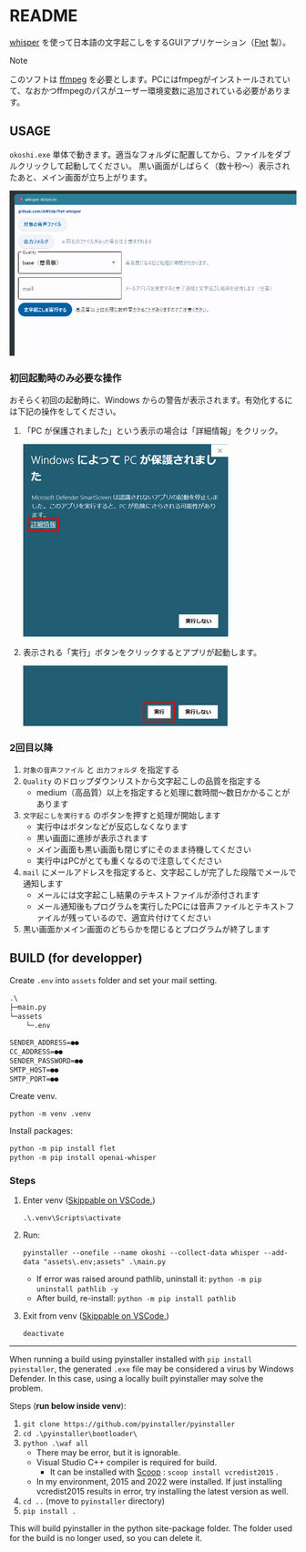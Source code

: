 # README

[whisper](https://github.com/openai/whisper) を使って日本語の文字起こしをするGUIアプリケーション（[Flet](https://flet.dev/) 製）。

> [!NOTE]
> このソフトは [ffmpeg](https://ffmpeg.org/) を必要とします。PCにはfmpegがインストールされていて、なおかつffmpegのパスがユーザー環境変数に追加されている必要があります。

## USAGE

`okoshi.exe` 単体で動きます。適当なフォルダに配置してから、ファイルをダブルクリックして起動してください。
黒い画面がしばらく（数十秒～）表示されたあと、メイン画面が立ち上がります。

![img](./images/main-image.png)

### 初回起動時のみ必要な操作

おそらく初回の起動時に、Windows からの警告が表示されます。有効化するには下記の操作をしてください。

1. 「PC が保護されました」という表示の場合は「詳細情報」をクリック。

    ![img](./images/warning-1.png)

1. 表示される「実行」ボタンをクリックするとアプリが起動します。

    ![img](./images/warning-2.png)

### 2回目以降

1. `対象の音声ファイル` と `出力フォルダ` を指定する
1. `Quality` のドロップダウンリストから文字起こしの品質を指定する
    - medium（高品質）以上を指定すると処理に数時間～数日かかることがあります
1. `文字起こしを実行する` のボタンを押すと処理が開始します
    - 実行中はボタンなどが反応しなくなります
    - 黒い画面に進捗が表示されます
    - メイン画面も黒い画面も閉じずにそのまま待機してください
    - 実行中はPCがとても重くなるので注意してください
1. `mail` にメールアドレスを指定すると、文字起こしが完了した段階でメールで通知します
    - メールには文字起こし結果のテキストファイルが添付されます
    - メール通知後もプログラムを実行したPCには音声ファイルとテキストファイルが残っているので、適宜片付けてください
1. 黒い画面かメイン画面のどちらかを閉じるとプログラムが終了します

## BUILD (for developper)

Create `.env` into `assets` folder and set your mail setting.

```
.\
├─main.py
└─assets
    └─.env
```


```.env
SENDER_ADDRESS=●●
CC_ADDRESS=●●
SENDER_PASSWORD=●●
SMTP_HOST=●●
SMTP_PORT=●●
```

Create venv.

```
python -m venv .venv
```

Install packages:

```
python -m pip install flet
python -m pip install openai-whisper
```


### Steps

1. Enter venv ([Skippable on VSCode.](https://github.com/microsoft/vscode-python/wiki/Activate-Environments-in-Terminal-Using-Environment-Variables))

    ```
    .\.venv\Scripts\activate
    ```

1. Run:

    ```
    pyinstaller --onefile --name okoshi --collect-data whisper --add-data "assets\.env;assets" .\main.py
    ```

    - If error was raised around pathlib, uninstall it: `python -m pip uninstall pathlib -y`
    - After build, re-install: `python -m pip install pathlib`

1. Exit from venv ([Skippable on VSCode.](https://github.com/microsoft/vscode-python/wiki/Activate-Environments-in-Terminal-Using-Environment-Variables))

    ```
    deactivate
    ```

---

When running a build using pyinstaller installed with `pip install pyinstaller`, the generated `.exe` file may be considered a virus by Windows Defender.
In this case, using a locally built pyinstaller may solve the problem.

Steps (**run below inside venv**):

1. `git clone https://github.com/pyinstaller/pyinstaller`
1. `cd .\pyinstaller\bootloader\`
1. `python .\waf all`
    - There may be error, but it is ignorable.
    - Visual Studio C++ compiler is required for build.
        - It can be installed with [Scoop](https://scoop.sh/) : `scoop install vcredist2015` .
    - In my environment, 2015 and 2022 were installed. If just installing vcredist2015 results in error, try installing the latest version as well.
1. `cd ..` (move to `pyinstaller` directory)
1. `pip install .`

This will build pyinstaller in the python site-package folder.
The folder used for the build is no longer used, so you can delete it.